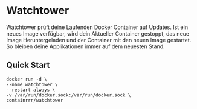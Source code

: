 # Watchtower
Watchtower prüft deine Laufenden Docker Container auf Updates.
Ist ein neues Image verfügbar, wird dein Aktueller Container gestoppt, das neue Image Heruntergeladen und der Container mit den neuen Image gestartet. So bleiben deine Applikationen immer auf dem neuesten Stand.

## Quick Start

```
docker run -d \
--name watchtower \
--restart always \
-v /var/run/docker.sock:/var/run/docker.sock \
containrrr/watchtower
```
